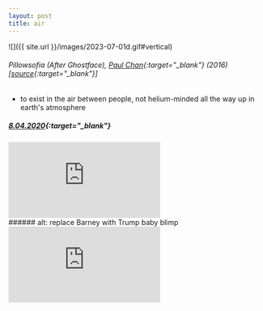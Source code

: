 ```yaml
---
layout: post
title: air
---
```


![]({{ site.url }}/images/2023-07-01d.gif#vertical)
###### *Pillowsofia (After Ghostface)*, [Paul Chan](https://www.are.na/block/4368254){:target="_blank"} (2016) [[source](https://www.mprnews.org/story/2022/12/27/clothing-for-the-spirit-paul-chan-at-the-walker-art-center){:target="_blank"}]

- to exist in the air between people, not helium-minded all the way up in earth's atmosphere
##### [8.04.2020](https://vannavu.com/2020/08/04/middle-space.html){:target="_blank"}

<div class="responsive_iframe">
    <iframe src="https://www.youtube.com/embed/epgXuMB1sF8" title="YouTube video player" frameborder="0" allow="accelerometer; autoplay; clipboard-write; encrypted-media; gyroscope; picture-in-picture; web-share" allowfullscreen></iframe>
</div>
###### alt: replace Barney with Trump baby blimp

<div class="responsive_iframe">
    <iframe src="https://www.youtube.com/embed/YiPQqPNftUo" title="YouTube video player" frameborder="0" allow="accelerometer; autoplay; clipboard-write; encrypted-media; gyroscope; picture-in-picture; web-share" allowfullscreen></iframe>
</div>